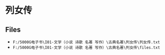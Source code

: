 # 列女传

## Files

- `F:/5000G电子书\I01-文学（小说 诗歌 名著 写作）\古典名著\列女传\列女传.txt`
- `F:/5000G电子书\I01-文学（小说 诗歌 名著 写作）\古典名著\列女传\files.txt`
